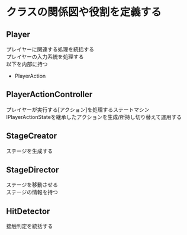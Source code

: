 # クラスの関係図や役割を定義する

## Player
プレイヤーに関連する処理を統括する  
プレイヤーの入力系統を処理する  
以下を内部に持つ  
- PlayerAction

## PlayerActionController
プレイヤーが実行する[アクション]を処理するステートマシン  
IPlayerActionStateを継承したアクションを生成/所持し切り替えて運用する  

## StageCreator
ステージを生成する  

## StageDirector
ステージを移動させる  
ステージの情報を持つ  

## HitDetector
接触判定を統括する  

## 
